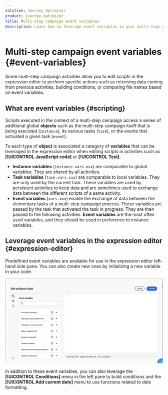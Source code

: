 ```yaml
---
solution: Journey Optimizer
product: journey optimizer
title: Multi-step campaign event variables
description: Learn how to leverage event variables in your multi-step campaigns
---
```

# Multi-step campaign event variables {#event-variables}

Some multi-step campaign activities allow you to edit scripts in the expression editor to perform specific actions such as retrieving data coming from previous activities, building conditions, or computing file names based on event variables.
 
## What are event variables {#scripting}

Scripts executed in the context of a multi-step campaign access a series of additional global **objects** such as the multi-step campaign itself that is being executed (`ìnstance`), its various tasks (`task`), or the events that activated a given task (`event`).

To each type of **object** is associated a category of **variables** that can be leveraged in the expression editor when editing scripts in activities such as **[!UICONTROL JavaScript code]** or **[!UICONTROL Test]**.

* **Instance variables** (`instance.vars.xxx`) are comparable to global variables. They are shared by all activities.
* **Task variables** (`task.vars.xxx`) are comparable to local variables. They are only used by the current task. These variables are used by persistent activities to keep data and are sometimes used to exchange data between the different scripts of a same activity.
* **Event variables** (`vars.xxx`) enable the exchange of data between the elementary tasks of a multi-step campaign process. These variables are passed by the task that activated the task in progress. They are then passed to the following activities. **Event variables** are the most often used variables, and they should be used in preference to instance variables. 


## Leverage event variables in the expression editor {#expression-editor}

Predefined event variables are available for use in the expression editor left-hand side pane. You can also create new ones by initializing a new variable in your code.

![](assets/event-variables.png)

In addition to these event variables, you can also leverage the **[!UICONTROL Conditions]** menu in the left pane to build conditions and the **[!UICONTROL Add current date]** menu to use functions related to date formatting.
